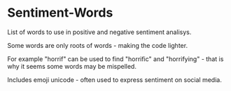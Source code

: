 # Sentiment-Words
List of words to use in positive and negative sentiment analisys. 

Some words are only roots of words - making the code lighter.

For example "horrif" can be used to find "horrific" and "horrifying" - that is why it seems some words may be mispelled.

Includes emoji unicode - often used to express sentiment on social media.
